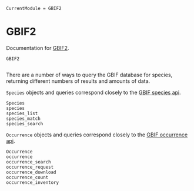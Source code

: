 ```@meta
CurrentModule = GBIF2
```

# GBIF2

Documentation for [GBIF2](https://github.com/rafaqz/GBIF2.jl).

```@docs
GBIF2
```

```@index
```

There are a number of ways to query the GBIF database for species, 
returning different numbers of results and amounts of data.

`Species` objects and queries correspond closely to the [GBIF
species api](https://www.gbif.org/developer/species).

```@docs
Species
species
species_list
species_match
species_search
```

`Occurrence` objects and queries correspond closely to the [GBIF
occurrence api](https://www.gbif.org/developer/occurrence).

```@docs
Occurrence
occurrence
occurrence_search
occurrence_request
occurrence_download
occurrence_count
occurrence_inventory
```
